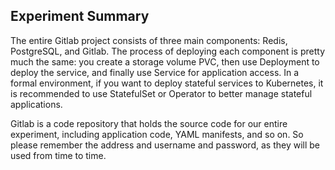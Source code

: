 ## Experiment Summary

The entire Gitlab project consists of three main components: Redis, PostgreSQL, and Gitlab. The process of deploying each component is pretty much the same: you create a storage volume PVC, then use Deployment to deploy the service, and finally use Service for application access. In a formal environment, if you want to deploy stateful services to Kubernetes, it is recommended to use StatefulSet or Operator to better manage stateful applications.

Gitlab is a code repository that holds the source code for our entire experiment, including application code, YAML manifests, and so on. So please remember the address and username and password, as they will be used from time to time.
